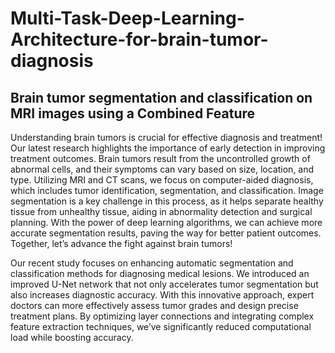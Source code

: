 # Multi-Task-Deep-Learning-Architecture-for-brain-tumor-diagnosis

## Brain tumor segmentation and classification on MRI images using a Combined Feature


Understanding brain tumors is crucial for effective diagnosis and treatment! Our latest research highlights the importance of early detection in improving treatment outcomes. Brain tumors result from the uncontrolled growth of abnormal cells, and their symptoms can vary based on size, location, and type. Utilizing MRI and CT scans, we focus on computer-aided diagnosis, which includes tumor identification, segmentation, and classification. Image segmentation is a key challenge in this process, as it helps separate healthy tissue from unhealthy tissue, aiding in abnormality detection and surgical planning. With the power of deep learning algorithms, we can achieve more accurate segmentation results, paving the way for better patient outcomes. Together, let’s advance the fight against brain tumors! 

Our recent study focuses on enhancing automatic segmentation and classification methods for diagnosing medical lesions. We introduced an improved U-Net network that not only accelerates tumor segmentation but also increases diagnostic accuracy. With this innovative approach, expert doctors can more effectively assess tumor grades and design precise treatment plans. By optimizing layer connections and integrating complex feature extraction techniques, we’ve significantly reduced computational load while boosting accuracy.


